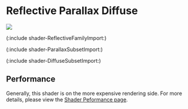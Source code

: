 Reflective Parallax Diffuse
===========================


![](http://docwiki.hq.unity3d.com/uploads/Main/Shaders./Shader-ReflParallaxBump.png)  

(:include shader-ReflectiveFamilyImport:)

(:include shader-ParallaxSubsetImport:)

(:include shader-DiffuseSubsetImport:)

Performance
-----------


Generally, this shader is on the more expensive rendering side.  For more details, please view the [Shader Peformance page](shader-Performance.html).
